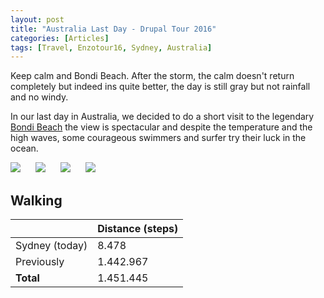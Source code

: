 ```yaml
---
layout: post
title: "Australia Last Day - Drupal Tour 2016"
categories: [Articles]
tags: [Travel, Enzotour16, Sydney, Australia]
---
```

Keep calm and Bondi Beach. After the storm, the calm doesn't return completely but indeed ins quite better, the day is still gray but not rainfall and no windy.

In our last day in Australia, we decided to do a short visit to the legendary [Bondi Beach](https://en.wikipedia.org/wiki/Bondi_Beach) the view is spectacular and despite the temperature and the high waves, some courageous swimmers and surfer try their luck in the ocean.

<img style="margin-right: 20px;" src="{{site.url }}/assets/img/bondi-beach-1.jpg"/>

<img style="margin-right: 20px;" src="{{site.url }}/assets/img/bondi-beach-2.jpg"/>

<img style="margin-right: 20px;" src="{{site.url }}/assets/img/bondi-beach-3.jpg"/>

<img style="margin-right: 20px;" src="{{site.url }}/assets/img/bondi-beach-4.jpg"/>

## Walking
|  | Distance (steps) |
|---|---|
| Sydney (today) | 8.478  |
| Previously  | 1.442.967 |
| **Total**  | 1.451.445 |